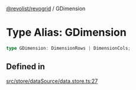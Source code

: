 [@revolist/revogrid](README.md) / GDimension

# Type Alias: GDimension

```ts
type GDimension: DimensionRows | DimensionCols;
```

## Defined in

[src/store/dataSource/data.store.ts:27](https://github.com/revolist/revogrid/blob/3fee8276dedac5f7aa7fa43a0495db32609daeca/src/store/dataSource/data.store.ts#L27)
